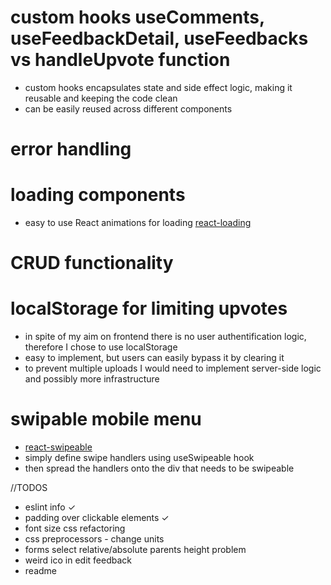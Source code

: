 # custom hooks useComments, useFeedbackDetail, useFeedbacks vs handleUpvote function

- custom hooks encapsulates state and side effect logic, making it reusable and keeping the code clean
- can be easily reused across different components

# error handling

# loading components

- easy to use React animations for loading [react-loading](https://www.npmjs.com/package/react-loading)

# CRUD functionality

# localStorage for limiting upvotes

- in spite of my aim on frontend there is no user authentification logic, therefore I chose to use localStorage
- easy to implement, but users can easily bypass it by clearing it
- to prevent multiple uploads I would need to implement server-side logic and possibly more infrastructure

# swipable mobile menu

- [react-swipeable](https://www.npmjs.com/package/react-swipeable)
- simply define swipe handlers using useSwipeable hook 
- then spread the handlers onto the div that needs to be swipeable

//TODOS

- eslint info ✓
- padding over clickable elements ✓
- font size css refactoring
- css preprocessors - change units
- forms select relative/absolute parents height problem
- weird ico in edit feedback
- readme

